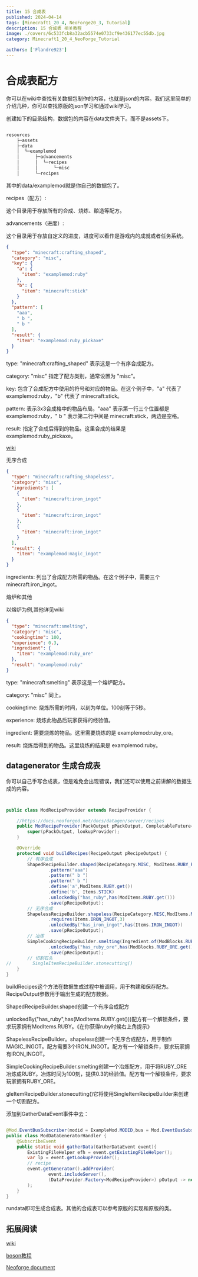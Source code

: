 ```yaml
---
title: 15 合成表
published: 2024-04-14
tags: [Minecraft1_20_4, NeoForge20_3, Tutorial]
description: 15 合成表 相关教程
image: ./covers/6c533fcb8a32acb5574e0733cf9e436177ec55db.jpg
category: Minecraft1_20_4_NeoForge_Tutorial

authors: ['Flandre923']
---
```

# 合成表配方

你可以在wiki中查找有关数据包制作的内容，也就是json的内容。我们这里简单的介绍几种，你可以查找原版的json学习和通过wiki学习。

创建如下的目录结构，数据包的内容在data文件夹下。而不是assets下。

```java

resources
    ├─assets
    ├─data
    │  └─examplemod
    │      ├─advancements
    │      │  └─recipes
    │      │      └─misc
    │      └─recipes

```
其中的data/examplemod就是你自己的数据包了。

recipes（配方）:

这个目录用于存放所有的合成、烧炼、酿造等配方。

advancements（进度）:

这个目录用于存放自定义的进度，进度可以看作是游戏内的成就或者任务系统。

```json
{
  "type": "minecraft:crafting_shaped",
  "category": "misc",
  "key": {
    "a": {
      "item": "examplemod:ruby"
    },
    "b": {
      "item": "minecraft:stick"
    }
  },
  "pattern": [
    "aaa",
    " b ",
    " b "
  ],
  "result": {
    "item": "examplemod:ruby_pickaxe"
  }
}
```
type: "minecraft:crafting_shaped" 表示这是一个有序合成配方。

category: "misc" 指定了配方类别，通常设置为 "misc"。

key: 包含了合成配方中使用的符号和对应的物品。在这个例子中，"a" 代表了 examplemod:ruby，"b" 代表了 minecraft:stick。

pattern: 表示3x3合成格中的物品布局。"aaa" 表示第一行三个位置都是 examplemod:ruby，" b " 表示第二行中间是 minecraft:stick，两边是空格。

result: 指定了合成后得到的物品。这里合成的结果是 examplemod:ruby_pickaxe。

[wiki](https://zh.minecraft.wiki/w/%E9%85%8D%E6%96%B9)

无序合成

```json
{
  "type": "minecraft:crafting_shapeless",
  "category": "misc",
  "ingredients": [
    {
      "item": "minecraft:iron_ingot"
    },
    {
      "item": "minecraft:iron_ingot"
    },
    {
      "item": "minecraft:iron_ingot"
    }
  ],
  "result": {
    "item": "examplemod:magic_ingot"
  }
}
```
ingredients: 列出了合成配方所需的物品。在这个例子中，需要三个 minecraft:iron_ingot。

熔炉和其他

以熔炉为例,其他详见wiki

```json
{
  "type": "minecraft:smelting",
  "category": "misc",
  "cookingtime": 100,
  "experience": 0.3,
  "ingredient": {
    "item": "examplemod:ruby_ore"
  },
  "result": "examplemod:ruby"
}
```

type: "minecraft:smelting" 表示这是一个熔炉配方。

category: "misc" 同上。

cookingtime: 烧炼所需的时间，以刻为单位。100刻等于5秒。

experience: 烧炼此物品后玩家获得的经验值。

ingredient: 需要烧炼的物品。这里需要烧炼的是 examplemod:ruby_ore。

result: 烧炼后得到的物品。这里烧炼的结果是 examplemod:ruby。

## datagenerator 生成合成表

你可以自己手写合成表，但是难免会出现错误，我们还可以使用之前讲解的数据生成的内容。

```java


public class ModRecipeProvider extends RecipeProvider {

    //https://docs.neoforged.net/docs/datagen/server/recipes
    public ModRecipeProvider(PackOutput pPackOutput, CompletableFuture<HolderLookup.Provider> lookupProvider) {
        super(pPackOutput, lookupProvider);
    }

    @Override
    protected void buildRecipes(RecipeOutput pRecipeOutput) {
        // 有序合成
        ShapedRecipeBuilder.shaped(RecipeCategory.MISC, ModItems.RUBY_PICKAXE.get())
                .pattern("aaa")
                .pattern(" b ")
                .pattern(" b ")
                .define('a',ModItems.RUBY.get())
                .define('b', Items.STICK)
                .unlockedBy("has_ruby",has(ModItems.RUBY.get()))
                .save(pRecipeOutput);
        // 无序合成
        ShapelessRecipeBuilder.shapeless(RecipeCategory.MISC,ModItems.MAGIC_INGOT.get())
                .requires(Items.IRON_INGOT,3)
                .unlockedBy("has_iron_ingot",has(Items.IRON_INGOT))
                .save(pRecipeOutput);
        // 冶炼
        SimpleCookingRecipeBuilder.smelting(Ingredient.of(ModBlocks.RUBY_ORE.get()),RecipeCategory.MISC,ModItems.RUBY.get(),0.3f,100)
                .unlockedBy("has_ruby_ore",has(ModBlocks.RUBY_ORE.get()))
                .save(pRecipeOutput);
        // 切割石头
//        SingleItemRecipeBuilder.stonecutting()
    }
}
```

buildRecipes这个方法在数据生成过程中被调用，用于构建和保存配方。RecipeOutput参数用于输出生成的配方数据。

ShapedRecipeBuilder.shaped创建一个有序合成配方

unlockedBy("has_ruby",has(ModItems.RUBY.get()))配方有一个解锁条件，要求玩家拥有ModItems.RUBY。《在你获得ruby时候右上角提示》

ShapelessRecipeBuilder。shapeless创建一个无序合成配方，用于制作MAGIC_INGOT。配方需要3个IRON_INGOT。配方有一个解锁条件，要求玩家拥有IRON_INGOT。

SimpleCookingRecipeBuilder.smelting创建一个冶炼配方，用于将RUBY_ORE冶炼成RUBY。冶炼时间为100刻，提供0.3的经验值。配方有一个解锁条件，要求玩家拥有RUBY_ORE。

gleItemRecipeBuilder.stonecutting()它将使用SingleItemRecipeBuilder来创建一个切割配方。

添加到GatherDataEvent事件中去：


```java

@Mod.EventBusSubscriber(modid = ExampleMod.MODID,bus = Mod.EventBusSubscriber.Bus.MOD)
public class ModDataGeneratorHandler {
    @SubscribeEvent
    public static void gatherData(GatherDataEvent event){
        ExistingFileHelper efh = event.getExistingFileHelper();
        var lp = event.getLookupProvider();
        // recipe
        event.getGenerator().addProvider(
                event.includeServer(),
                (DataProvider.Factory<ModRecipeProvider>) pOutput -> new ModRecipeProvider(pOutput,lp)
        );
    }
}

```

rundata即可生成合成表。其他的合成表可以参考原版的实现和原版的类。

## 拓展阅读

[wiki](https://zh.minecraft.wiki/w/%E9%85%8D%E6%96%B9)

[boson教程](https://boson.v2mcdev.com/datapack/recipes.html)

[Neoforge document](https://docs.neoforged.net/docs/datagen/server/recipes)